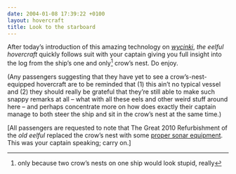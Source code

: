 ```yaml
---
date: 2004-01-08 17:39:22 +0100
layout: hovercraft
title: Look to the starboard
---
```


After today’s introduction of this amazing technology on <cite>[wycinki](wycinki 'my Polish weblog')</cite>, <cite>the eelful hovercraft</cite> quickly follows suit with your captain giving you full insight into the log from the ship’s one and only[^1] crow’s nest. Do enjoy.

(Any passengers suggesting that they have yet to see a crow’s-nest-equipped hovercraft are to be reminded that (1) this ain’t no typical vessel and (2) they should really be grateful that they’re still able to make such snappy remarks at all – what with all these eels and other weird stuff around here – and perhaps concentrate more on how does exactly their captain manage to both steer the ship and sit in the crow’s nest at the same time.)

\[All passengers are requested to note that The Great 2010 Refurbishment of the <cite>old eelful</cite> replaced the crow’s nest with some [proper sonar equipment](pings 'the machine that goes ping'). This was your captain speaking; carry on.\]

[^1]: only because two crow’s nests on one ship would look stupid, really
